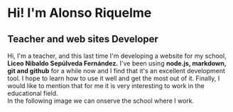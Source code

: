 # Hi! I'm Alonso Riquelme

## **Teacher and web sites Developer**

Hi, I'm a teacher, and this last time I'm developing a website for my school, **Liceo Nibaldo Sepúlveda Fernández.** I've been using **node.js, markdown, git and github** for a while now and I find that it's an excellent development tool. I hope to learn how to use it well and get the most out of it.  Finally, I would like to mention that for me it is very interesting to work in the educational field.  
In the following image we can onserve the school where I work.
